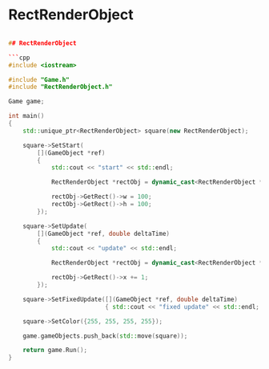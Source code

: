 # RectRenderObject

````cpp

## RectRenderObject

```cpp
#include <iostream>

#include "Game.h"
#include "RectRenderObject.h"

Game game;

int main()
{
    std::unique_ptr<RectRenderObject> square(new RectRenderObject);

    square->SetStart(
        [](GameObject *ref)
        {
            std::cout << "start" << std::endl;

            RectRenderObject *rectObj = dynamic_cast<RectRenderObject *>(ref);

            rectObj->GetRect()->w = 100;
            rectObj->GetRect()->h = 100;
        });

    square->SetUpdate(
        [](GameObject *ref, double deltaTime)
        {
            std::cout << "update" << std::endl;

            RectRenderObject *rectObj = dynamic_cast<RectRenderObject *>(ref);

            rectObj->GetRect()->x += 1;
        });

    square->SetFixedUpdate([](GameObject *ref, double deltaTime)
                           { std::cout << "fixed update" << std::endl; });

    square->SetColor({255, 255, 255, 255});

    game.gameObjects.push_back(std::move(square));

    return game.Run();
}
````
